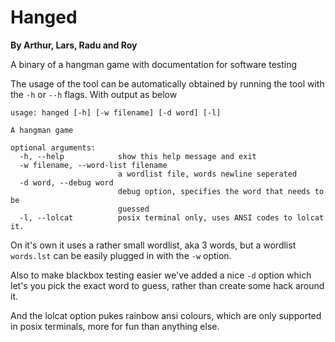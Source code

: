 # Hanged

**By Arthur, Lars, Radu and Roy**

A binary of a hangman game with documentation for software testing

The usage of the tool can be automatically obtained by running the tool
with the `-h` or `--h` flags. With output as below

```
usage: hanged [-h] [-w filename] [-d word] [-l]

A hangman game

optional arguments:
  -h, --help            show this help message and exit
  -w filename, --word-list filename
                        a wordlist file, words newline seperated
  -d word, --debug word
                        debug option, specifies the word that needs to be
                        guessed
  -l, --lolcat          posix terminal only, uses ANSI codes to lolcat it.
```

On it's own it uses a rather small wordlist, aka 3 words, but a wordlist `words.lst`
can be easily plugged in with the `-w` option.

Also to make blackbox testing easier we've added a nice `-d` option which let's
you pick the exact word to guess, rather than create some hack around it.

And the lolcat option pukes rainbow ansi colours, which are only supported in
posix terminals, more for fun than anything else.
